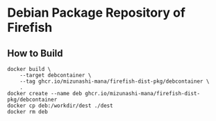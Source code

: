 # Debian Package Repository of Firefish

## How to Build

```
docker build \
    --target debcontainer \
    --tag ghcr.io/mizunashi-mana/firefish-dist-pkg/debcontainer \
    .
docker create --name deb ghcr.io/mizunashi-mana/firefish-dist-pkg/debcontainer
docker cp deb:/workdir/dest ./dest
docker rm deb
```
